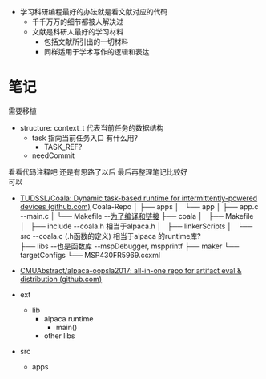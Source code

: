 - 学习科研编程最好的办法就是看文献对应的代码  
	- 千千万万的细节都被人解决过
	- 文献是科研人最好的学习材料
		- 包括文献所引出的一切材料
		- 同样适用于学术写作的逻辑和表达
# 笔记
需要移植
- structure: context_t  代表当前任务的数据结构
	- task 指向当前任务入口 有什么用?
		- TASK_REF?
	- needCommit 
   
看看代码注释吧 还是有思路了以后 最后再整理笔记比较好       
可以


- [TUDSSL/Coala: Dynamic task-based runtime for intermittently-powered devices (github.com)](https://github.com/TUDSSL/Coala)
Coala-Repo
│
├── apps
│   └── app
│        ├── app.c --main.c
│        └── Makefile  --[为了编译和链接](https://blog.csdn.net/weixin_38391755/article/details/80380786)
├── coala
│   ├── Makefile
│   ├── include --coala.h 相当于alpaca.h
│   ├── linkerScripts
│   └── src --coala.c (.h函数的定义)  相当于alpaca 的runtime库?  
├── libs --也是函数库 --mspDebugger, mspprintf
├── maker
└── targetConfigs
    └── MSP430FR5969.ccxml



- [CMUAbstract/alpaca-oopsla2017: all-in-one repo for artifact eval & distribution (github.com)](https://github.com/CMUAbstract/alpaca-oopsla2017)
- ext
	- lib
		- alpaca runtime 
			- main()
		- other libs
- src
	- apps